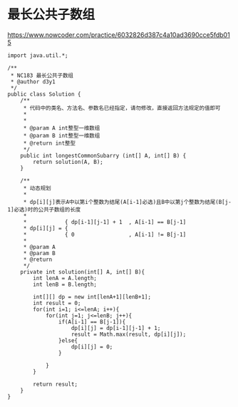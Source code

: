 # 最长公共子数组
https://www.nowcoder.com/practice/6032826d387c4a10ad3690cce5fdb015

    import java.util.*;
    
    /**
     * NC183 最长公共子数组
     * @author d3y1
     */
    public class Solution {
        /**
         * 代码中的类名、方法名、参数名已经指定，请勿修改，直接返回方法规定的值即可
         *
         *
         * @param A int整型一维数组
         * @param B int整型一维数组
         * @return int整型
         */
        public int longestCommonSubarry (int[] A, int[] B) {
            return solution(A, B);
        }
    
        /**
         * 动态规划
         *
         * dp[i][j]表示A中以第i个整数为结尾(A[i-1]必选)且B中以第j个整数为结尾(B[j-1]必选)时的公共子数组的长度
         * 
         *            { dp[i-1][j-1] + 1  , A[i-1] == B[j-1]
         * dp[i][j] = {
         *            { 0                 , A[i-1] != B[j-1]
         *
         * @param A
         * @param B
         * @return
         */
        private int solution(int[] A, int[] B){
            int lenA = A.length;
            int lenB = B.length;
    
            int[][] dp = new int[lenA+1][lenB+1];
            int result = 0;
            for(int i=1; i<=lenA; i++){
                for(int j=1; j<=lenB; j++){
                    if(A[i-1] == B[j-1]){
                        dp[i][j] = dp[i-1][j-1] + 1;
                        result = Math.max(result, dp[i][j]);
                    }else{
                        dp[i][j] = 0;
                    }
    
                }
            }
    
            return result;
        }
    }
    

